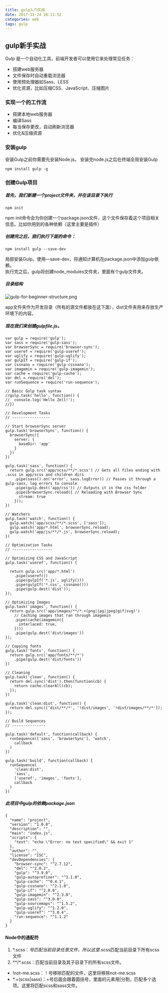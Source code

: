 ```yaml
---
title: gulp入门实战
date: 2017-11-24 16:11:52
categories: web
tags: gulp
---
```

## gulp新手实战

Gulp 是一个自动化工具，前端开发者可以使用它来处理常见任务：
- 搭建web服务器
- 文件保存时自动重载浏览器
- 使用预处理器如Sass、LESS
- 优化资源，比如压缩CSS、JavaScript、压缩图片

<!--more-->

### 实现一个的工作流
- 搭建本地web服务器
- 编译Sass
- 每当保存更改，自动刷新浏览器
- 优化&压缩资源

### 安装gulp
安装Gulp之前你需要先安装Node.js。
安装完node.js之后在终端全局安装Gulp
```
npm install gulp -g
```

### 创建Gulp项目
##### 首先，我们新建一个project文件夹，并在该目录下执行
```
npm init
```
npm init命令会为你创建一个package.json文件，这个文件保存着这个项目相关信息。比如你用到的各种依赖（这里主要是插件）<br>


##### 创建完之后，我们执行下面的命令：<br>
```
npm install gulp --save-dev
```

局部安装Gulp。使用—save-dev，将通知计算机在package.json中添加gulp依赖。<br>
执行完之后，gulp将创建node_modules文件夹，里面有个gulp文件夹。

##### 目录结构
![gulp-for-beginner-structure.png](http://upload-images.jianshu.io/upload_images/3406013-758766fcf826ada8.png?imageMogr2/auto-orient/strip%7CimageView2/2/w/1240)

app文件夹作为开发目录（所有的源文件都放在这下面），dist文件夹用来存放生产环境下的内容。


##### 现在我们来创建gulpfile.js。

```
var gulp = require('gulp');
var sass = require('gulp-sass');
var browserSync = require('browser-sync');
var useref = require('gulp-useref');
var uglify = require('gulp-uglify');
var gulpIf = require('gulp-if');
var cssnano = require('gulp-cssnano');
var imagemin = require('gulp-imagemin');
var cache = require('gulp-cache');
var del = require('del');
var runSequence = require('run-sequence');

// Basic Gulp task syntax
//gulp.task('hello', function() {
//  console.log('Hello Zell!');
//})

// Development Tasks
// -----------------

// Start browserSync server
gulp.task('browserSync', function() {
  browserSync({
    server: {
      baseDir: 'app'
    }
  })
})

gulp.task('sass', function() {
  return gulp.src('app/scss/**/*.scss') // Gets all files ending with .scss in app/scss and children dirs
    .pipe(sass().on('error', sass.logError)) // Passes it through a gulp-sass, log errors to console
    .pipe(gulp.dest('app/css')) // Outputs it in the css folder
    .pipe(browserSync.reload({ // Reloading with Browser Sync
      stream: true
    }));
})

// Watchers
gulp.task('watch', function() {
  gulp.watch('app/scss/**/*.scss', ['sass']);
  gulp.watch('app/*.html', browserSync.reload);
  gulp.watch('app/js/**/*.js', browserSync.reload);
})

// Optimization Tasks
// ------------------

// Optimizing CSS and JavaScript
gulp.task('useref', function() {

  return gulp.src('app/*.html')
    .pipe(useref())
    .pipe(gulpIf('*.js', uglify()))
    .pipe(gulpIf('*.css', cssnano()))
    .pipe(gulp.dest('dist'));
});

// Optimizing Images
gulp.task('images', function() {
  return gulp.src('app/images/**/*.+(png|jpg|jpeg|gif|svg)')
    // Caching images that ran through imagemin
    .pipe(cache(imagemin({
      interlaced: true,
    })))
    .pipe(gulp.dest('dist/images'))
});

// Copying fonts
gulp.task('fonts', function() {
  return gulp.src('app/fonts/**/*')
    .pipe(gulp.dest('dist/fonts'))
})

// Cleaning
gulp.task('clean', function() {
  return del.sync('dist').then(function(cb) {
    return cache.clearAll(cb);
  });
})

gulp.task('clean:dist', function() {
  return del.sync(['dist/**/*', '!dist/images', '!dist/images/**/*']);
});

// Build Sequences
// ---------------

gulp.task('default', function(callback) {
  runSequence(['sass', 'browserSync'], 'watch',
    callback
  )
})

gulp.task('build', function(callback) {
  runSequence(
    'clean:dist',
    'sass',
    ['useref', 'images', 'fonts'],
    callback
  )
})
```
##### 此项目中gulp的依赖package.json
```
{
  "name": "project",
  "version": "1.0.0",
  "description": "",
  "main": "index.js",
  "scripts": {
    "test": "echo \"Error: no test specified\" && exit 1"
  },
  "author": "",
  "license": "ISC",
  "devDependencies": {
    "browser-sync": "^2.7.12",
    "del": "^2.0.2",
    "gulp": "^3.9.0",
    "gulp-autoprefixer": "^3.1.0",
    "gulp-cache": "^0.4.1",
    "gulp-cssnano": "^2.1.0",
    "gulp-if": "^2.0.0",
    "gulp-imagemin": "^2.3.0",
    "gulp-sass": "^3.0.0",
    "gulp-sourcemaps": "^1.5.2",
    "gulp-uglify": "^1.2.0",
    "gulp-useref": "^3.0.4",
    "run-sequence": "^1.1.2"
  }
}
```


#### Node中的通配符
1. *.scss：*号匹配当前目录任意文件，所以这里*.scss匹配当前目录下所有scss文件
2. **/*.scss：匹配当前目录及其子目录下的所有scss文件。
- !not-me.scss：！号移除匹配的文件，这里将移除not-me.scss
- *.+(scss|sass)：+号后面会跟着圆括号，里面的元素用|分割，匹配多个选项。这里将匹配scss和sass文件。
